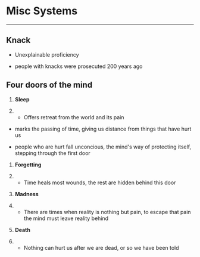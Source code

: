 # Misc Systems

---

## Knack

* Unexplainable proficiency

* people with knacks were prosecuted 200 years ago


## **Four doors of the mind**

1. **Sleep**

2. * Offers retreat from the world and its pain

  * marks the passing of time, giving us distance from things that have hurt us

  * people who are hurt fall unconcious, the mind's way of protecting itself, stepping through the first door



1. **Forgetting**

2. * Time heals most wounds, the rest are hidden behind this door

3. **Madness**

4. * There are times when reality is nothing but pain, to escape that pain the mind must leave reality behind

5. **Death**

6. * Nothing can hurt us after we are dead, or so we have been told


